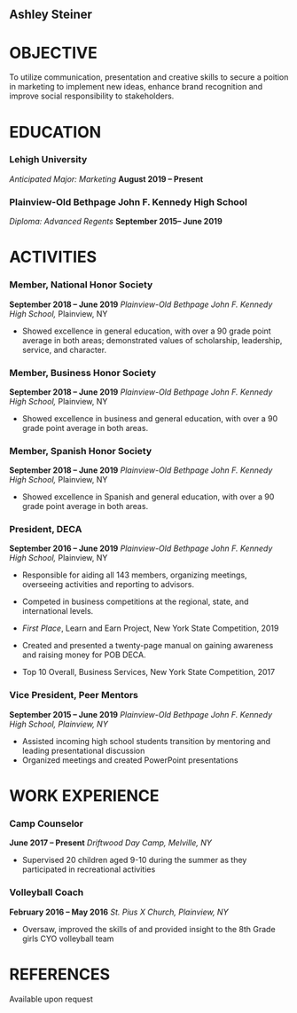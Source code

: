 
## **Ashley Steiner**
  

# OBJECTIVE
 
To utilize communication, presentation and creative skills to secure a poition in marketing to implement new ideas, enhance brand recognition and improve social responsibility to stakeholders. 

# EDUCATION

   
### **Lehigh University**
_Anticipated Major: Marketing_  **August 2019 – Present** 

### **Plainview-Old Bethpage John F. Kennedy High School**
_Diploma: Advanced Regents_   **September 2015– June 2019**
 

# ACTIVITIES
 
   
### **Member, National Honor Society**
  **September 2018 – June 2019** 
 _Plainview-Old Bethpage John F. Kennedy High School,_ Plainview, NY
- Showed excellence in general education, with over a 90 grade point average in both areas; demonstrated values of scholarship, leadership, service, and character.
 

### **Member, Business Honor Society**
  **September 2018 – June 2019** 
 _Plainview-Old Bethpage John F. Kennedy High School,_ Plainview, NY
- Showed excellence in business and general education, with over a 90 grade point average in both areas.
 
### **Member, Spanish Honor Society**  
  **September 2018 – June 2019** 
 _Plainview-Old Bethpage John F. Kennedy High School,_ Plainview, NY
- Showed excellence in Spanish and general education, with over a 90 grade point average in both areas.
 
 ### **President, DECA**  
   **September 2016 – June 2019** 
 _Plainview-Old Bethpage John F. Kennedy High School,_ Plainview, NY
- Responsible for aiding all 143 members, organizing meetings, overseeing activities and reporting to advisors.
- Competed in business competitions at the regional, state, and international levels.
- _First Place_, Learn and Earn Project, New York State Competition, 2019

- Created and presented a twenty-page manual on gaining awareness and raising money for POB DECA.

- Top 10 Overall, Business Services, New York State Competition, 2017
 
 ### **Vice President, Peer Mentors**  
   **September 2015 – June 2019** 
    _Plainview-Old Bethpage John F. Kennedy High School, Plainview, NY_
- Assisted incoming high school students transition by mentoring and leading presentational discussion
- Organized meetings and created PowerPoint presentations
    

 # WORK EXPERIENCE
 
 ### **Camp Counselor**                              
   **June 2017 – Present** 
 _Driftwood Day Camp, Melville, NY_
- Supervised 20 children aged 9-10 during the summer as they participated in recreational activities
 
 ### **Volleyball Coach**  
   **February 2016 – May 2016** 
 _St. Pius X Church, Plainview, NY_
- Oversaw, improved the skills of and provided insight to the 8th Grade girls CYO volleyball team
 

# REFERENCES
 
Available upon request 
